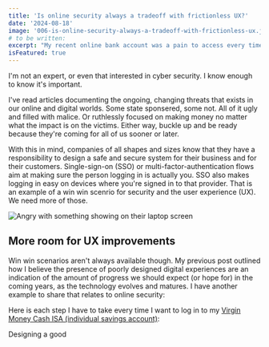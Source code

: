 ```yaml
---
title: 'Is online security always a tradeoff with frictionless UX?'
date: '2024-08-18'
image: '006-is-online-security-always-a-tradeoff-with-frictionless-ux.jpg'
# to be written:
excerpt: "My recent online bank account was a pain to access every time I wanted to log in. It was probably dificult to hack. Should I be more grateful?"
isFeatured: true
---
```


I'm not an expert, or even that interested in cyber security. I know enough to know it's important. 

I've read articles documenting the ongoing, changing threats that exists in our online and digital worlds. Some state sponsered, some not. All of it ugly and filled with malice. Or ruthlessly focused on making money no matter what the impact is on the victims. Either way, buckle up and be ready because they're coming for all of us sooner or later. 

With this in mind, companies of all shapes and sizes know that they have a responsibility to design a safe and secure system for their business and for their customers. Single-sign-on (SSO) or multi-factor-authentication flows aim at making sure the person logging in is actually you. SSO also makes logging in easy on devices where you're signed in to that provider. That is an example of a win win scenrio for security and the user experience (UX). We need more of those. 

![Angry with something showing on their laptop screen](angry-with-laptop.jpg)

## More room for UX improvements

Win win scenarios aren't always available though. My previous post outlined how I believe the presence of poorly designed digital experiences are an indication of the amount of progress we should expect (or hope for) in the coming years, as the technology evolves and matures. I have another example to share that relates to online security:

Here is each step I have to take every time I want to log in to my [Virgin Money Cash ISA (individual savings account)](https://uk.virginmoney.com/): 




Designing a good 